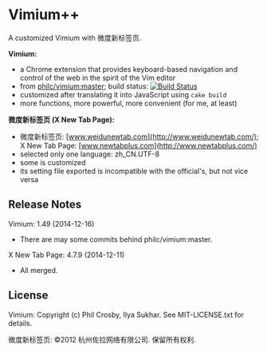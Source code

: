 Vimium++
=============================

A customized Vimium with 微度新标签页.

__Vimium:__
* a Chrome extension that provides keyboard-based navigation and control
	of the web in the spirit of the Vim editor
* from [philc/vimium:master](https://github.com/philc/vimium); build
	status: [ ![Build Status](
	https://secure.travis-ci.org/philc/vimium.png?branch=master
	)](https://travis-ci.org/philc/vimium)
* customized after translating it into JavaScript using `cake build`
* more functions, more powerful, more convenient (for me, at least)

__微度新标签页 (X New Tab Page):__
* 微度新标签页: [www.weidunewtab.com](http://www.weidunewtab.com/);
	X New Tab Page: [www.newtabplus.com](http://www.newtabplus.com/)
* selected only one language: zh_CN.UTF-8
* some is customized
* its setting file exported is incompatible with the official's, 
	but not vice versa

Release Notes
-------------
Vimium: 1.49 (2014-12-16)
* There are may some commits behind philc/vimium:master.

X New Tab Page: 4.7.9 (2014-12-11)
* All merged.

License
-------
Vimium: Copyright (c) Phil Crosby, Ilya Sukhar. See MIT-LICENSE.txt for
	details.

微度新标签页: ©2012 杭州佐拉网络有限公司. 保留所有权利.

